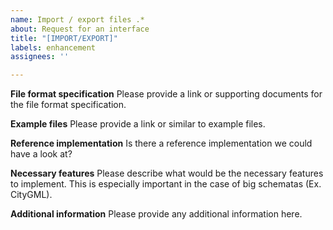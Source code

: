 ```yaml
---
name: Import / export files .*
about: Request for an interface
title: "[IMPORT/EXPORT]"
labels: enhancement
assignees: ''

---
```


**File format specification**
Please provide a link or supporting documents for the file format specification.

**Example files**
Please provide a link or similar to example files.

**Reference implementation**
Is there a reference implementation we could have a look at?

**Necessary features**
Please describe what would be the necessary features to implement. This is especially important in the case of big schematas (Ex. CityGML).

**Additional information**
Please provide any additional information here.
